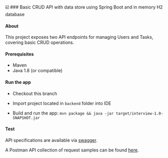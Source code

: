 :ballot_box_with_check: ### Basic CRUD API with data store using Spring Boot and in memory H2 database
#### About
This project exposes two API endpoints for managing Users and Tasks, covering basic CRUD operations.

#### Prerequisites
- Maven
- Java 1.8 (or compatible)

#### Run the app
- Checkout this branch

- Import project located in `backend` folder into IDE

- Build and run the app:
  `mvn package && java -jar target/interview-1.0-SNAPSHOT.jar`


#### Test
API specifications are available via [swagger](http://localhost:8080/swagger-ui/index.html). 

A Postman API collection of request samples can be found [here](src%2Fmain%2Fresources%2FUsers_Task.postman_collection.json).
